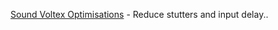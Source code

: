 [Sound Voltex Optimisations](https://github.com/SakifX9/Rhythm-Game-Optimisations/blob/main/Sound%20Voltex%20%E3%82%B3%E3%83%8A%E3%82%B9%E3%83%86/Sound%20Voltex%20Optimisations.md) - Reduce stutters and input delay..

